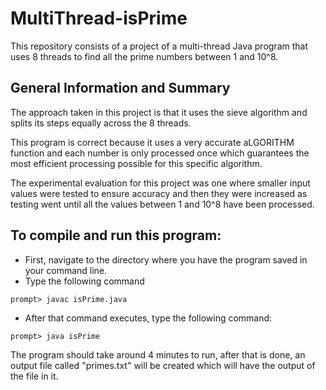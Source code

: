 # MultiThread-isPrime
This repository consists of a project of a multi-thread Java program that uses 8 threads to find all the prime numbers between 1 and 10^8.

## General Information and Summary
The approach taken in this project is that it uses the sieve algorithm and splits its steps equally across the 8 threads.

This program is correct because it uses a very accurate aLGORITHM function and each number is only processed once which guarantees the most efficient processing possible for this specific algorithm. 

The experimental evaluation for this project was one where smaller input values were tested to ensure accuracy and then they were increased as testing went until all the values between 1 and 10^8 have been processed. 

## To compile and run this program:
- First, navigate to the directory where you have the program saved in your command line.
- Type the following command
```
prompt> javac isPrime.java
```
- After that command executes, type the following command:
```
prompt> java isPrime
```
The program should take around 4 minutes to run, after that is done, an output file called "primes.txt" will be created which will have the output of the file in it.
